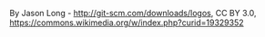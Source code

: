 By Jason Long - http://git-scm.com/downloads/logos, CC BY 3.0, https://commons.wikimedia.org/w/index.php?curid=19329352